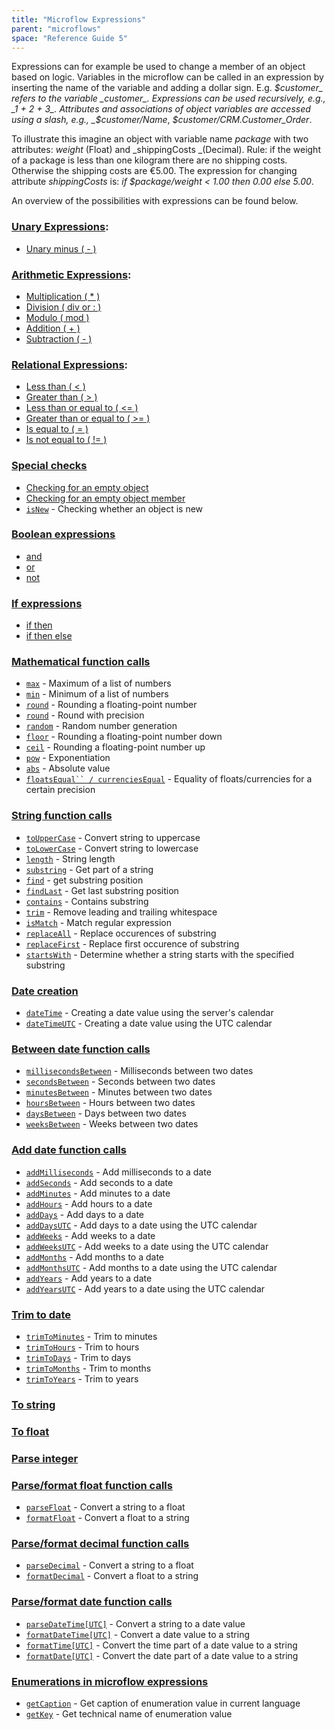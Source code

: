 ```yaml
---
title: "Microflow Expressions"
parent: "microflows"
space: "Reference Guide 5"
---
```



Expressions can for example be used to change a member of an object based on logic. Variables in the microflow can be called in an expression by inserting the name of the variable and adding a dollar sign. E.g. _$customer_ refers to the variable _customer_. Expressions can be used recursively, e.g., _1 + 2 + 3_. Attributes and associations of object variables are accessed using a slash, e.g., _$customer/Name_, _$customer/CRM.Customer_Order_.

To illustrate this imagine an object with variable name _package_ with two attributes: _weight_ (Float) and _shippingCosts _(Decimal). Rule: if the weight of a package is less than one kilogram there are no shipping costs. Otherwise the shipping costs are €5.00\. The expression for changing attribute _shippingCosts_ is: _if $package/weight < 1.00 then 0.00 else 5.00_.

An overview of the possibilities with expressions can be found below.

### [Unary Expressions](unary-expressions):

*   [Unary minus ( - )](unary-expressions)

### [Arithmetic Expressions](arithmetic-expressions):

*   [Multiplication ( * )](arithmetic-expressions)
*   [Division ( div or : )](arithmetic-expressions)
*   [Modulo ( mod )](arithmetic-expressions)
*   [Addition ( + )](arithmetic-expressions)
*   [Subtraction ( - )](arithmetic-expressions)

### [Relational Expressions](relational-expressions):

*   [Less than ( < )](relational-expressions)
*   [Greater than ( > )](relational-expressions)
*   [Less than or equal to ( <= )](relational-expressions)
*   [Greater than or equal to ( >= )](relational-expressions)
*   [Is equal to ( = )](relational-expressions)
*   [Is not equal to ( != )](relational-expressions)

### [Special checks](special-checks)

*   [Checking for an empty object](special-checks)
*   [Checking for an empty object member](special-checks)
*   [`isNew`](special-checks) - Checking whether an object is new

### [Boolean expressions](boolean-expressions)

*   [and](boolean-expressions)
*   [or](boolean-expressions)
*   [not](boolean-expressions)

### [If expressions](if-expressions)

*   [if then](if-expressions)
*   [if then else](if-expressions)

### [Mathematical function calls](mathematical-function-calls)

*   [`max`](mathematical-function-calls) - Maximum of a list of numbers
*   [`min`](mathematical-function-calls) - Minimum of a list of numbers
*   [`round`](mathematical-function-calls) - Rounding a floating-point number
*   [`round`](mathematical-function-calls) - Round with precision
*   [`random`](mathematical-function-calls) - Random number generation
*   [`floor`](mathematical-function-calls) - Rounding a floating-point number down
*   [`ceil`](mathematical-function-calls) - Rounding a floating-point number up
*   [`pow`](mathematical-function-calls) - Exponentiation
*   [`abs`](mathematical-function-calls) - Absolute value
*   [`floatsEqual`` / currenciesEqual`](mathematical-function-calls) - Equality of floats/currencies for a certain precision

### [String function calls](string-function-calls)

*   [`toUpperCase`](string-function-calls) - Convert string to uppercase
*   [`toLowerCase`](string-function-calls) - Convert string to lowercase
*   [`length`](string-function-calls) - String length
*   [`substring`](string-function-calls) - Get part of a string
*   [`find`](string-function-calls) - get substring position
*   [`findLast`](string-function-calls) - Get last substring position
*   [`contains`](string-function-calls) - Contains substring
*   [`trim`](string-function-calls) - Remove leading and trailing whitespace
*   [`isMatch`](string-function-calls) - Match regular expression
*   [`replaceAll`](string-function-calls) - Replace occurences of substring
*   [`replaceFirst`](string-function-calls) - Replace first occurence of substring
*   [`startsWith`](string-function-calls) - Determine whether a string starts with the specified substring

### [Date creation](date-creation)

*   [`dateTime`](date-creation) - Creating a date value using the server's calendar
*   [`dateTimeUTC`](date-creation) - Creating a date value using the UTC calendar

### [Between date function calls](between-date-function-calls)

*   [`millisecondsBetween`](between-date-function-calls) - Milliseconds between two dates
*   [`secondsBetween`](between-date-function-calls) - Seconds between two dates
*   [`minutesBetween`](between-date-function-calls) - Minutes between two dates
*   [`hoursBetween`](between-date-function-calls) - Hours between two dates
*   [`daysBetween`](between-date-function-calls) - Days between two dates
*   [`weeksBetween`](between-date-function-calls) - Weeks between two dates

### [Add date function calls](add-date-function-calls)

*   [`addMilliseconds`](add-date-function-calls) - Add milliseconds to a date
*   [`addSeconds`](add-date-function-calls) - Add seconds to a date
*   [`addMinutes`](add-date-function-calls) - Add minutes to a date
*   [`addHours`](add-date-function-calls) - Add hours to a date
*   [`addDays`](add-date-function-calls) - Add days to a date
*   [`addDaysUTC`](add-date-function-calls) - Add days to a date using the UTC calendar
*   [`addWeeks`](add-date-function-calls) - Add weeks to a date
*   [`addWeeksUTC`](add-date-function-calls) - Add weeks to a date using the UTC calendar
*   [`addMonths`](add-date-function-calls) - Add months to a date
*   [`addMonthsUTC`](add-date-function-calls) - Add months to a date using the UTC calendar
*   [`addYears`](add-date-function-calls) - Add years to a date
*   [`addYearsUTC`](add-date-function-calls) - Add years to a date using the UTC calendar

### [Trim to date](trim-to-date)

*   [`trimToMinutes`](trim-to-date) - Trim to minutes
*   [`trimToHours`](trim-to-date) - Trim to hours
*   [`trimToDays`](trim-to-date) - Trim to days
*   [`trimToMonths`](trim-to-date) - Trim to months
*   [`trimToYears`](trim-to-date) - Trim to years

### [To string](to-string)

### [To float](to-float)

### [Parse integer](parse-integer)

### [Parse/format float function calls](parse-and-format-float-function-calls)

*   [`parseFloat`](parse-and-format-float-function-calls) - Convert a string to a float
*   [`formatFloat`](parse-and-format-float-function-calls) - Convert a float to a string

### [Parse/format decimal function calls](parse-and-format-decimal-function-calls)

*   [`parseDecimal`](parse-and-format-decimal-function-calls) - Convert a string to a float
*   [`formatDecimal`](parse-and-format-decimal-function-calls) - Convert a float to a string

### [Parse/format date function calls](parse-and-format-date-function-calls)

*   [`parseDateTime[UTC]`](parse-and-format-date-function-calls) - Convert a string to a date value
*   [`formatDateTime[UTC]`](parse-and-format-date-function-calls) - Convert a date value to a string
*   [`formatTime[UTC]`](parse-and-format-date-function-calls) - Convert the time part of a date value to a string
*   [`formatDate[UTC]`](parse-and-format-date-function-calls) - Convert the date part of a date value to a string

### [Enumerations in microflow expressions](enumerations-in-microflow-expressions)

*   [`getCaption`](enumerations-in-microflow-expressions) - Get caption of enumeration value in current language
*   [`getKey`](enumerations-in-microflow-expressions) - Get technical name of enumeration value
